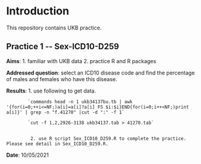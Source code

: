 Introduction
======
This repository contains UKB practice.

Practice 1 -- Sex-ICD10-D259
-------
**Aims**: 1. familiar with UKB data
          2. practice R and R packages

**Addressed question**: select an ICD10 disease code and find the percentage of males and females who have this disease.

**Results**: 1. use following to get data.

            `commands head -n 1 ukb34137bu.tb | awk '{for(i=0;++i<=NF;)a[i]=a[i]?a[i] FS $i:$i}END{for(i=0;i++<NF;)print a[i]}' | grep -n "f.41270" |cut -d ":" -f 1` 
            
            `cut -f 1,2,2926-3138 ukb34137.tab > 41270.tab`   
             
             
             2. use R script Sex_ICD10_D259.R to complete the practice. Please see detail in Sex_ICD10_D259.R.

**Date**: 10/05/2021 
